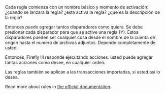 Cada regla comienza con un nombre básico y momento de activación:¿cuando se lanzara la regla? ¿esta activa la regla? ¿que es la descripción de la regla?

Entonces puede agregar tantos disparadores como quiera. Se debe presionar cada disparador para que se active una regla (Y). Estos disparadores pueden ser cualquier cosa desde el nombre de la cuenta de origen hasta el numero de archivos adjuntos. Depende completamente de usted.

Entonces, Firefly III responde ejecutando acciones. usted puede agregar tantas acciones como desee, en cualquier orden.

Las reglas también se aplican a las transacciones importadas, si usted así lo desea.

Read more about rules in [the official documentation](https://firefly-iii.readthedocs.io/en/latest/advanced/rules.html).